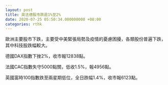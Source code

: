 ```yaml
---
layout: post
title: 英法德股市跌逾1%至2%
date: 2020-07-25 05:50:34.000000000 +08:00
categories: rthk
---
```


歐洲主要股市下跌，主要受中美緊張局勢及疫情的憂慮困擾，各類股份普遍下跌，其中科技股跌幅較大。

德國DAX指數下挫2%，收市報12838點。

法國CAC指數失守5000點關，低收1.5%，報4956點。

英國富時100指數跌至兩星期低位，全日跌幅1.4%，收市報6123點。
